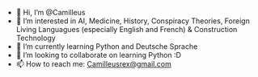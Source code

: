 - 👋 Hi, I’m @Camilleus
- 👀 I’m interested in AI, Medicine, History, Conspiracy Theories, Foreign Living Languagues (especially English and French) & Construction Technology 
- 🌱 I’m currently learning Python and Deutsche Sprache
- 💞️ I’m looking to collaborate on learning Python :D
- 📫 How to reach me: Camilleusrex@gmail.com

<!---
Camilleus/Camilleus is a ✨ special ✨ repository because its `README.md` (this file) appears on your GitHub profile.
You can click the Preview link to take a look at your changes.
--->
